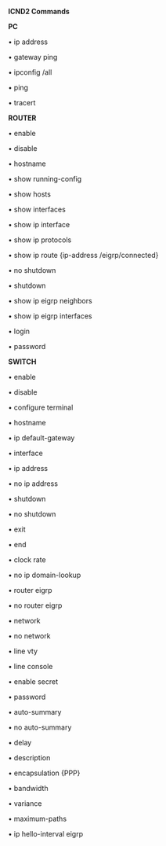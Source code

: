 **ICND2 Commands**

**PC**

• ip address

• gateway ping

• ipconfig /all

• ping

• tracert

**ROUTER**

• enable

• disable

• hostname

• show running-config

• show hosts

• show interfaces

• show ip interface

• show ip protocols

• show ip route {ip-address /eigrp/connected}

• no shutdown

• shutdown

• show ip eigrp neighbors

• show ip eigrp interfaces

• login

• password

**SWITCH**

• enable

• disable

• configure terminal

• hostname

• ip default-gateway

• interface

• ip address

• no ip address

• shutdown

• no shutdown

• exit

• end

• clock rate

• no ip domain-lookup

• router eigrp

• no router eigrp

• network

• no network

• line vty

• line console

• enable secret

• password

• auto-summary

• no auto-summary

• delay

• description

• encapsulation {PPP}

• bandwidth

• variance

• maximum-paths

• ip hello-interval eigrp